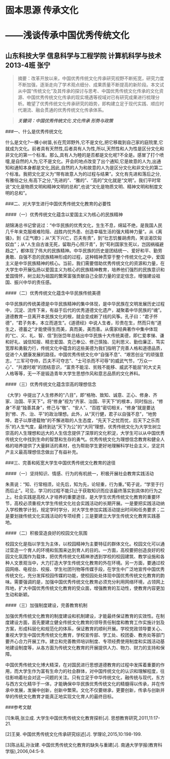 # 固本思源 传承文化
# ——浅谈传承中国优秀传统文化

## 山东科技大学 信息科学与工程学院 计算机科学与技术2013-4班 张宁

>摘要：改革开放以来，中国优秀传统文化传承研究视野不断拓宽，研究力度不断加强，逐渐走向了学术观点细分、成果质量不断提高的新阶段。本文试从中国“传统文化”及其传承的探讨与思考、中国优秀传统文化传承的文化资源、中国优秀传统文化传承的现实境遇等视域对已有研究成果进行梳理分析。瞻望了优秀传统文化传承研究的趋势，即构建立足于现代实践、顺应时代潮流、融会贯通的优秀传统文化传承体系。

>***关键词：中国优秀传统文化 文化传承 形势与政策***

###一、什么是优秀传统文化

什么是文化?一棵小树苗,长在荒郊野外,它不是文化,把它移栽到自己家的庭院里,它就成为文化。前者具有天然性,后者具有人为性,所以,天然性和人为性是区分文化和非文化的第一个标准。那么,具有人为睦的是否都是文化呢?不全是。感冒了打个喷嚏,是自然的人为,它不是文化。开会的地点改变了出个通知,它是故意的人为,出通知和通知本身都是文化,因此,自然的人为和故意的人为是区分文化和非文化的第二个标准。我把文化定义为“带有故意人为的过程与结果”。文化有先进和落后之分,有雅俗之分,有高下之分,“先进的”、“雅的”、“高的”文化就是“文明”。我们平时常说“文化是物质文明和精神文明的总和”,也说“文化是物质文明、精神文明和制度文明的总和”。

###二、对大学生进行中国优秀传统文化教育的必要性

####（一）优秀传统文化蕴含以爱国主义为核心的民族精神

胡锦涛总书记曾说过：“中华民族的优秀文化，生生不息，绵延不绝，是我国人民几千年来克服艰难险阻、战胜内忧外患、创造幸福生活的强大精神力量”。从《离骚》，到《正气歌》；从“天下兴亡，匹夫有责”，到“壮志饥餐胡虏肉，笑谈渴饮匈奴血”；从“人生自古谁无死，留取丹心照汗青”，到“苟利国家生死以，岂因祸福避趋之”，都体现了伟大的民族精神。中华民族的历史是团结统一、爱好和平、勤劳勇敢、自强不息的民族精神形成的过程，这种精神贯穿于整个传统文化之中，爱国主义是中华民族精神的核心。当前，我们需要借助优秀传统文化的资源和力量，在大学生中开展弘扬以爱国主义为核心的民族精神教育，培养他们强烈的民族意识和爱国情怀，树立起为祖国的繁荣富强贡献自己全部力量的坚定信念，增强建设祖国、振兴中华的责任感。

####（二）优秀传统文化蕴含中华民族传统美德

中华民族的传统美德是中华民族精神的集中体现，是中华民族在文明发展历史过程中，沉淀、流传下来，有益于后代的优秀道德文化遗产，凝聚着中华民族的“魂”。道德教育一旦离开本民族文化的根，就会变成断了线的风筝。孔子曰：“君子怀德”，“君子务本，本立而道生”。《道德经》中说人生者，珍贵在生，然而只有“道生之，德蓄之”才能使得生而美，真而美，美而善。从儒家经典著作中集中体现的“仁、义、礼、智、信”到张岱年总结出中华民族十大传统美德，即仁爱孝悌、谦和好礼、诚信知报、精忠爱国、克己奉公、修己慎独、见利思义、勤俭廉正、笃实宽厚和勇毅力行，传统文化中蕴含的这些美德为我们指明了完善人格和道德品质，促进个人健康发展的路径。中国优秀传统文化中“自强不息”、“艰苦创业”的顽强意志，“三军可夺帅，匹夫不可夺志”、“士可杀而不可辱”的威武气节，“万众一心”、“共渡时艰”的团结意识，“富贵不能淫、贫贱不能移、威武不能屈”的大丈夫人格等等，无一不是锻造青年大学生思想作风和意志品质的文化养料。

####（三）优秀传统文化蕴含崇高的理想信念

《大学》中提出了人生修养的“八目”，即“格物、致知、诚意、正心、修身、齐家、治国、平天下”。将“修身”视为“齐家、治国、平天下”的根本，同时指出，“修身”不是“独善其身”，修己与“敬”、“安人”、“百姓”密切相关，“修身”就是要达到“修、齐、治、平”的政治理想。此外，从“天行健，君子以自强不息”，“地势坤，君子以厚德载物”的不懈进取的人生态度，“先天下之忧而忧，后天下之乐而乐”的人生气度，最终到达“天下为公”的“大同”理想，优秀传统文化为大学生树立崇高的人生理想和远大的人生信念提供了深厚的文化积淀，大学生可以从中国优秀传统文化中找到生命的智慧和生存的勇气。优秀传统文化为理想信念教育和健全人格的培养提供了大量鲜活的素材，也为帮助学生更好地理解科学社会主义，坚定共产主义最高理想信念做出了有益补充。

###三、完善和拓宽大学生中国优秀传统文化教育的途径

####（一）坚持知识、情感、行为的有机统一，积极开展社会教育实践活动

朱熹说：“知、行常相须，论先后，知为先，论轻重，行为重。”荀子说，“学至于行而后止”。可见，学习的过程不能只止于获取知识而应该最终落实到具体的行为之上。社会实践是高校人才培养的重要途径，是大学生优秀传统文化教育的重要环节，高校必须重视大学生传统文化社会实践活动的长期开展。一是要把实践活动纳入学校教学计划，规定学时学分，对大学生参加实践活动提出时间和任务要求；二是要划拨传统文化实践活动的专项经费；三是要建立大学生传统文化教育实践基地。

####（二）积极营造良好的校园文化氛围

校园文化是指以学生为主体，以校园精神为主要特征的群体文化。校园文化可以通过营造一个育人的环境和氛围来达到育人的目的。一方面，高校要把创造良好的校园文化氛围作为载体，把优秀传统文化精神渗透到学校的校园建筑、教学设施和各种人文景观当中，大力打造大学生传统文化教育的外在环境。另一方面，要通过校园网络、电视台、校报、学生社团刊物等传媒手段，在学生中广泛地宣传中国优秀传统文化，充分发挥校园传媒的功能，使校园处处体现中国优秀传统文化教育的韵味。需要强调的是，加强中国优秀传统文化教育必须充分利用网络环境，占领网上阵地，扩大中国优秀传统文化教育的受众面，增强教育的互动性，使教育内容更加生动和新颖。

####（三）加强制度建设，完善教育机制

加强优秀传统文化教育的制度建设和机制建设，才能最终保证教育的实效性。在制度建设方面，首先要建立健全传统文化教育的领导责任制度和教育工作实施计划及方案，形成科层化和规范化的体系，保证教育的顺利开展。学校党政领导要关心、重视大学生中国优秀传统文化教育，学校宣传部、学工处、校团委、教务处等部门要齐心合力开展工作。建立和完善教师培训制度、专项经费使用制度和实践活动基地建设制度等，从各方面为传统文化教育的开展提供人力、物力、财力的支持和保障。

中国优秀传统文化博大精深，在对国民进行思想道德教育的过程中发挥着重要的作用，而大学生作为富有生命力的社会群体，对中国传统文化的认识和理解程度，往往影响着社会对这一问题的关注。只有立足于中华传统文化，融传统与现代，东方与西方文化精华于一体，才能确保中华民族优秀传统文化的精髓得以传承，并在传承中发展，发展中创新，创新中繁荣。文化不仅要继承，更要创新，传承与创新并举的传统文化教育才能真正地实现文化育人的最终目标。

###参考文献

[1]朱萌,张立成. 大学生中国优秀传统文化教育探析[J]. 思想教育研究,2011,11:17-21.

[2]王昊. 中国优秀传统文化传承研究综述[J]. 学理论,2015,10:198-199.

[3]陈丛耘,孙汝建. 中国优秀传统文化教育的缺失与重建[J]. 南通大学学报(教育科学版),2006,04:5-9.
